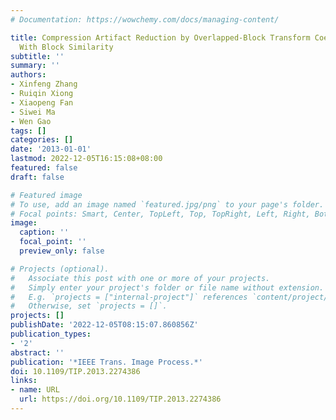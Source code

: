 ```yaml
---
# Documentation: https://wowchemy.com/docs/managing-content/

title: Compression Artifact Reduction by Overlapped-Block Transform Coefficient Estimation
  With Block Similarity
subtitle: ''
summary: ''
authors:
- Xinfeng Zhang
- Ruiqin Xiong
- Xiaopeng Fan
- Siwei Ma
- Wen Gao
tags: []
categories: []
date: '2013-01-01'
lastmod: 2022-12-05T16:15:08+08:00
featured: false
draft: false

# Featured image
# To use, add an image named `featured.jpg/png` to your page's folder.
# Focal points: Smart, Center, TopLeft, Top, TopRight, Left, Right, BottomLeft, Bottom, BottomRight.
image:
  caption: ''
  focal_point: ''
  preview_only: false

# Projects (optional).
#   Associate this post with one or more of your projects.
#   Simply enter your project's folder or file name without extension.
#   E.g. `projects = ["internal-project"]` references `content/project/deep-learning/index.md`.
#   Otherwise, set `projects = []`.
projects: []
publishDate: '2022-12-05T08:15:07.860856Z'
publication_types:
- '2'
abstract: ''
publication: '*IEEE Trans. Image Process.*'
doi: 10.1109/TIP.2013.2274386
links:
- name: URL
  url: https://doi.org/10.1109/TIP.2013.2274386
---
```

